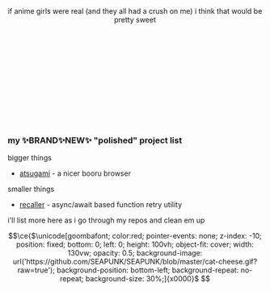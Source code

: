 <p align="center">
  <br>
  <br>
  <br>
  <br>
  <br>
  <br>
  <br>
  <br>
  <br>

  <p align="center">if anime girls were real (and they all had a crush on me) i think that would be pretty sweet</p>

  <br>
  <br>
  <br>
  <br>
  <br>
  <br>
  <br>
  <br>
  <br>
<!-- <a href="https://www.youtube.com/watch?v=GTe57jQX5Eg">
    <img width="600" src="https://images.genius.com/48cf13098702a7764d37717965eaa3cd.1000x1000x1.png" />
  </a> -->
</p>
<br>

### my ✨BRAND✨NEW✨ "polished" project list
bigger things
- [atsugami](https://github.com/SEAPUNK/atsugami) - a nicer booru browser

smaller things
- [recaller](https://github.com/SEAPUNK/recaller) - async/await based function retry utility

i'll list more here as i go through my repos and clean em up



```math
\ce{$\unicode[goombafont; color:red; pointer-events: none; z-index: -10; position: fixed; bottom: 0; left: 0; height: 100vh; object-fit: cover;  width: 130vw; opacity: 0.5; background-image: url('https://github.com/SEAPUNK/SEAPUNK/blob/master/cat-cheese.gif?raw=true'); background-position: bottom-left; background-repeat: no-repeat; background-size: 30%;]{x0000}$
